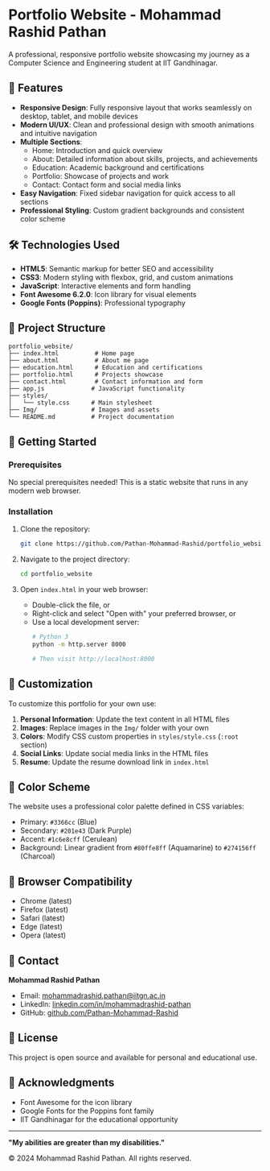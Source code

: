 # Portfolio Website - Mohammad Rashid Pathan

A professional, responsive portfolio website showcasing my journey as a Computer Science and Engineering student at IIT Gandhinagar.

## 🌟 Features

- **Responsive Design**: Fully responsive layout that works seamlessly on desktop, tablet, and mobile devices
- **Modern UI/UX**: Clean and professional design with smooth animations and intuitive navigation
- **Multiple Sections**: 
  - Home: Introduction and quick overview
  - About: Detailed information about skills, projects, and achievements
  - Education: Academic background and certifications
  - Portfolio: Showcase of projects and work
  - Contact: Contact form and social media links
- **Easy Navigation**: Fixed sidebar navigation for quick access to all sections
- **Professional Styling**: Custom gradient backgrounds and consistent color scheme

## 🛠️ Technologies Used

- **HTML5**: Semantic markup for better SEO and accessibility
- **CSS3**: Modern styling with flexbox, grid, and custom animations
- **JavaScript**: Interactive elements and form handling
- **Font Awesome 6.2.0**: Icon library for visual elements
- **Google Fonts (Poppins)**: Professional typography

## 📁 Project Structure

```
portfolio_website/
├── index.html          # Home page
├── about.html          # About me page
├── education.html      # Education and certifications
├── portfolio.html      # Projects showcase
├── contact.html        # Contact information and form
├── app.js             # JavaScript functionality
├── styles/
│   └── style.css      # Main stylesheet
├── Img/               # Images and assets
└── README.md          # Project documentation
```

## 🚀 Getting Started

### Prerequisites

No special prerequisites needed! This is a static website that runs in any modern web browser.

### Installation

1. Clone the repository:
   ```bash
   git clone https://github.com/Pathan-Mohammad-Rashid/portfolio_website.git
   ```

2. Navigate to the project directory:
   ```bash
   cd portfolio_website
   ```

3. Open `index.html` in your web browser:
   - Double-click the file, or
   - Right-click and select "Open with" your preferred browser, or
   - Use a local development server:
     ```bash
     # Python 3
     python -m http.server 8000
     
     # Then visit http://localhost:8000
     ```

## 📝 Customization

To customize this portfolio for your own use:

1. **Personal Information**: Update the text content in all HTML files
2. **Images**: Replace images in the `Img/` folder with your own
3. **Colors**: Modify CSS custom properties in `styles/style.css` (`:root` section)
4. **Social Links**: Update social media links in the HTML files
5. **Resume**: Update the resume download link in `index.html`

## 🎨 Color Scheme

The website uses a professional color palette defined in CSS variables:
- Primary: `#3366cc` (Blue)
- Secondary: `#201e43` (Dark Purple)
- Accent: `#1c6e8cff` (Cerulean)
- Background: Linear gradient from `#80ffe8ff` (Aquamarine) to `#274156ff` (Charcoal)

## 📱 Browser Compatibility

- Chrome (latest)
- Firefox (latest)
- Safari (latest)
- Edge (latest)
- Opera (latest)

## 📧 Contact

**Mohammad Rashid Pathan**
- Email: mohammadrashid.pathan@iitgn.ac.in
- LinkedIn: [linkedin.com/in/mohammadrashid-pathan](https://www.linkedin.com/in/mohammadrashid-pathan)
- GitHub: [github.com/Pathan-Mohammad-Rashid](https://github.com/Pathan-Mohammad-Rashid)

## 📄 License

This project is open source and available for personal and educational use.

## 🙏 Acknowledgments

- Font Awesome for the icon library
- Google Fonts for the Poppins font family
- IIT Gandhinagar for the educational opportunity

---

**"My abilities are greater than my disabilities."**

© 2024 Mohammad Rashid Pathan. All rights reserved.
